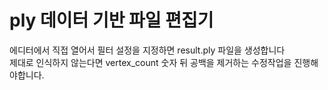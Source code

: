 # ply 데이터 기반 파일 편집기
에디터에서 직접 열어서 필터 설정을 지정하면 result.ply 파일을 생성합니다  
제대로 인식하지 않는다면 vertex_count 숫자 뒤 공백을 제거하는 수정작업을 진행해야합니다.
